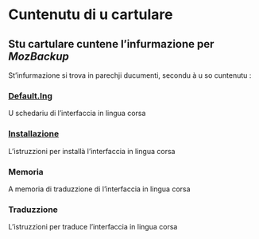# Cuntenutu di u cartulare

## Stu cartulare cuntene l’infurmazione per _MozBackup_

St’infurmazione si trova in parechji ducumenti, secondu à u so cuntenutu :

### [__Default.lng__](https://github.com/Patriccollu/Lingua_Corsa-Infurmatica/blob/master/Prughjetti/MozBackup/Default.lng)  
U schedariu di l’interfaccia in lingua corsa
### [__Installazione__](https://github.com/Patriccollu/Lingua_Corsa-Infurmatica/blob/master/Prughjetti/MozBackup/Installazione.md)  
L’istruzzioni per installà l’interfaccia in lingua corsa
### __Memoria__
A memoria di traduzzione di l’interfaccia in lingua corsa
### __Traduzzione__
L’istruzzioni per traduce l’interfaccia in lingua corsa
